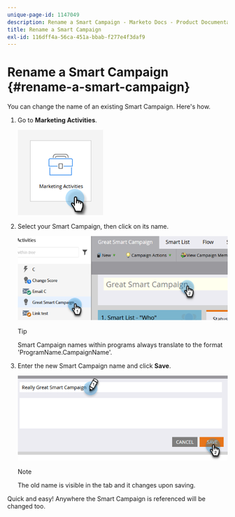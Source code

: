 ```yaml
---
unique-page-id: 1147049
description: Rename a Smart Campaign - Marketo Docs - Product Documentation
title: Rename a Smart Campaign
exl-id: 116dff4a-56ca-451a-bbab-f277e4f3daf9
---
```

# Rename a Smart Campaign {#rename-a-smart-campaign}

You can change the name of an existing Smart Campaign. Here's how.

1. Go to **Marketing Activities**.

   ![](assets/rename-a-smart-campaign-1.png)

1. Select your Smart Campaign, then click on its name.

   ![](assets/rename-a-smart-campaign-2.png)

   >[!TIP]
   >
   >Smart Campaign names within programs always translate to the format 'ProgramName.CampaignName'.

1. Enter the new Smart Campaign name and click **Save**.

   ![](assets/rename-a-smart-campaign-3.png)

   >[!NOTE]
   >
   >The old name is visible in the tab and it changes upon saving.

Quick and easy! Anywhere the Smart Campaign is referenced will be changed too.
